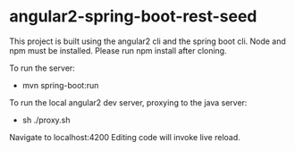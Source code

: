 # angular2-spring-boot-rest-seed

This project is built using the angular2 cli and the spring boot cli.
Node and npm must be installed. Please run npm install after cloning.

To run the server:
- mvn spring-boot:run

To run the local angular2 dev server, proxying to the java server:
- sh ./proxy.sh

Navigate to localhost:4200
Editing code will invoke live reload.
